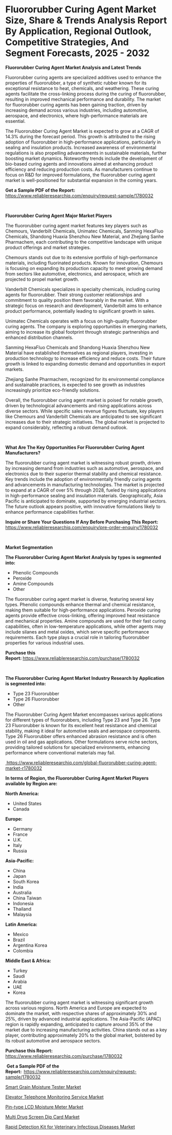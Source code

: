 <p><h1>Fluororubber Curing Agent Market Size, Share & Trends Analysis Report By Application, Regional Outlook, Competitive Strategies, And Segment Forecasts, 2025 - 2032</h1></p><p><strong>Fluororubber Curing Agent Market Analysis and Latest Trends</strong></p>
<p><p>Fluororubber curing agents are specialized additives used to enhance the properties of fluororubber, a type of synthetic rubber known for its exceptional resistance to heat, chemicals, and weathering. These curing agents facilitate the cross-linking process during the curing of fluororubber, resulting in improved mechanical performance and durability. The market for fluororubber curing agents has been gaining traction, driven by increasing demand across various industries, including automotive, aerospace, and electronics, where high-performance materials are essential.</p><p>The Fluororubber Curing Agent Market is expected to grow at a CAGR of 14.3% during the forecast period. This growth is attributed to the rising adoption of fluororubber in high-performance applications, particularly in sealing and insulation products. Increased awareness of environmental regulations is also propelling advancements in sustainable materials, further boosting market dynamics. Noteworthy trends include the development of bio-based curing agents and innovations aimed at enhancing product efficiency and reducing production costs. As manufacturers continue to focus on R&D for improved formulations, the fluororubber curing agent market is well-positioned for substantial expansion in the coming years.</p></p>
<p><strong>Get a Sample PDF of the Report:&nbsp;</strong> <a href="https://www.reliableresearchiq.com/enquiry/request-sample/1780032?utm_campaign=1087&utm_medium=2&utm_source=Github&utm_content=ia&utm_term=25032025&utm_id=fluororubber-curing-agent">https://www.reliableresearchiq.com/enquiry/request-sample/1780032</a></p>
<p>&nbsp;</p>
<p><strong>Fluororubber Curing Agent Major Market Players</strong></p>
<p><p>The fluororubber curing agent market features key players such as Chemours, Vanderbilt Chemicals, Unimatec Chemicals, Sanming HexaFluo Chemicals, Shandong Huaxia Shenzhou New Material, and Zhejiang Sanhe Pharmachem, each contributing to the competitive landscape with unique product offerings and market strategies.</p><p>Chemours stands out due to its extensive portfolio of high-performance materials, including fluorinated products. Known for innovation, Chemours is focusing on expanding its production capacity to meet growing demand from sectors like automotive, electronics, and aerospace, which are projected to propel market growth.</p><p>Vanderbilt Chemicals specializes in specialty chemicals, including curing agents for fluororubber. Their strong customer relationships and commitment to quality position them favorably in the market. With a strategic focus on research and development, Vanderbilt aims to enhance product performance, potentially leading to significant growth in sales.</p><p>Unimatec Chemicals operates with a focus on high-quality fluororubber curing agents. The company is exploring opportunities in emerging markets, aiming to increase its global footprint through strategic partnerships and enhanced distribution channels.</p><p>Sanming HexaFluo Chemicals and Shandong Huaxia Shenzhou New Material have established themselves as regional players, investing in production technology to increase efficiency and reduce costs. Their future growth is linked to expanding domestic demand and opportunities in export markets.</p><p>Zhejiang Sanhe Pharmachem, recognized for its environmental compliance and sustainable practices, is expected to see growth as industries increasingly prioritize eco-friendly solutions. </p><p>Overall, the fluororubber curing agent market is poised for notable growth, driven by technological advancements and rising applications across diverse sectors. While specific sales revenue figures fluctuate, key players like Chemours and Vanderbilt Chemicals are anticipated to see significant increases due to their strategic initiatives. The global market is projected to expand considerably, reflecting a robust demand outlook.</p></p>
<p>&nbsp;</p>
<p><strong>What Are The Key Opportunities For Fluororubber Curing Agent Manufacturers?</strong></p>
<p><p>The fluororubber curing agent market is witnessing robust growth, driven by increasing demand from industries such as automotive, aerospace, and electronics due to their superior thermal stability and chemical resistance. Key trends include the adoption of environmentally friendly curing agents and advancements in manufacturing technologies. The market is projected to expand at a CAGR of over 5% through 2028, fueled by rising applications in high-performance sealing and insulation materials. Geographically, Asia Pacific is anticipated to dominate, supported by emerging industrial sectors. The future outlook appears positive, with innovative formulations likely to enhance performance capabilities further.</p></p>
<p><strong>Inquire or Share Your Questions If Any Before Purchasing This Report:</strong> <a href="https://www.reliableresearchiq.com/enquiry/pre-order-enquiry/1780032?utm_campaign=1087&utm_medium=2&utm_source=Github&utm_content=ia&utm_term=25032025&utm_id=fluororubber-curing-agent">https://www.reliableresearchiq.com/enquiry/pre-order-enquiry/1780032</a></p>
<p>&nbsp;</p>
<p><strong>Market Segmentation</strong></p>
<p><strong>The Fluororubber Curing Agent Market Analysis by types is segmented into:</strong></p>
<p><ul><li>Phenolic Compounds</li><li>Peroxide</li><li>Amine Compounds</li><li>Other</li></ul></p>
<p><p>The fluororubber curing agent market is diverse, featuring several key types. Phenolic compounds enhance thermal and chemical resistance, making them suitable for high-performance applications. Peroxide curing agents provide effective cross-linking, offering improved heat resistance and mechanical properties. Amine compounds are used for their fast curing capabilities, often in low-temperature applications, while other agents may include silanes and metal oxides, which serve specific performance requirements. Each type plays a crucial role in tailoring fluororubber properties for various industrial uses.</p></p>
<p><strong>Purchase this Report:&nbsp;</strong><a href="https://www.reliableresearchiq.com/purchase/1780032?utm_campaign=1087&utm_medium=2&utm_source=Github&utm_content=ia&utm_term=25032025&utm_id=fluororubber-curing-agent">https://www.reliableresearchiq.com/purchase/1780032</a></p>
<p>&nbsp;</p>
<p><strong>The Fluororubber Curing Agent Market Industry Research by Application is segmented into:</strong></p>
<p><ul><li>Type 23 Fluororubber</li><li>Type 26 Fluororubber</li><li>Other</li></ul></p>
<p><p>The Fluororubber Curing Agent Market encompasses various applications for different types of fluororubbers, including Type 23 and Type 26. Type 23 Fluororubber is known for its excellent heat resistance and chemical stability, making it ideal for automotive seals and aerospace components. Type 26 Fluororubber offers enhanced abrasion resistance and is often used in oil and gas applications. Other formulations serve niche sectors, providing tailored solutions for specialized environments, enhancing performance where conventional materials may fail.</p></p>
<p><a href="https://www.reliableresearchiq.com/global-fluororubber-curing-agent-market-r1780032?utm_campaign=1087&utm_medium=2&utm_source=Github&utm_content=ia&utm_term=25032025&utm_id=fluororubber-curing-agent">&nbsp;https://www.reliableresearchiq.com/global-fluororubber-curing-agent-market-r1780032</a></p>
<p><strong>In terms of Region, the Fluororubber Curing Agent Market Players available by Region are:</strong></p>
<p>
    <p> <strong> North America: </strong>
        <ul>
            <li>United States</li>
            <li>Canada</li>
        </ul>
        </p> 
    <p> <strong> Europe: </strong>
        <ul>
            <li>Germany</li>
            <li>France</li>
            <li>U.K.</li>
            <li>Italy</li>
            <li>Russia</li>
        </ul>
        </p> 
    <p> <strong> Asia-Pacific: </strong>
        <ul>
            <li>China</li>
            <li>Japan</li>
            <li>South Korea</li>
            <li>India</li>
            <li>Australia</li>
            <li>China Taiwan</li>
            <li>Indonesia</li>
            <li>Thailand</li>
            <li>Malaysia</li>
        </ul>
        </p> 
    <p> <strong> Latin America: </strong>
        <ul>
            <li>Mexico</li>
            <li>Brazil</li>
            <li>Argentina Korea</li>
            <li>Colombia</li>
        </ul>
        </p> 
    <p> <strong> Middle East & Africa: </strong>
        <ul>
            <li>Turkey</li>
            <li>Saudi</li>
            <li>Arabia</li>
            <li>UAE</li>
            <li>Korea</li>
        </ul>
    </p>
    </p>
<p><p>The fluororubber curing agent market is witnessing significant growth across various regions. North America and Europe are expected to dominate the market, with respective shares of approximately 30% and 25%, driven by advanced industrial applications. The Asia-Pacific (APAC) region is rapidly expanding, anticipated to capture around 35% of the market due to increasing manufacturing activities. China stands out as a key player, contributing approximately 20% to the global market, bolstered by its robust automotive and aerospace sectors.</p></p>
<p><strong>Purchase this Report: </strong><a href="https://www.reliableresearchiq.com/purchase/1780032?utm_campaign=1087&utm_medium=2&utm_source=Github&utm_content=ia&utm_term=25032025&utm_id=fluororubber-curing-agent">https://www.reliableresearchiq.com/purchase/1780032</a></p>
<p>&nbsp;<strong>Get a Sample PDF of the Report:&nbsp;&nbsp;</strong><a href="https://www.reliableresearchiq.com/enquiry/request-sample/1780032?utm_campaign=1087&utm_medium=2&utm_source=Github&utm_content=ia&utm_term=25032025&utm_id=fluororubber-curing-agent">https://www.reliableresearchiq.com/enquiry/request-sample/1780032</a></p>
<p><strong></strong></p>
<p><p><a href="https://github.com/linnuripat/Market-Research-Report-List-1/blob/main/smart-grain-moisture-tester-market.md?utm_campaign=1087&utm_medium=2&utm_source=Github&utm_content=ia&utm_term=25032025&utm_id=fluororubber-curing-agent">Smart Grain Moisture Tester Market</a></p><p><a href="https://github.com/bibzmuiko/Market-Research-Report-List-1/blob/main/elevator-telephone-monitoring-service-market.md?utm_campaign=1087&utm_medium=2&utm_source=Github&utm_content=ia&utm_term=25032025&utm_id=fluororubber-curing-agent">Elevator Telephone Monitoring Service Market</a></p><p><a href="https://github.com/larotnanonhx/Market-Research-Report-List-1/blob/main/pin-type-lcd-moisture-meter-market.md?utm_campaign=1087&utm_medium=2&utm_source=Github&utm_content=ia&utm_term=25032025&utm_id=fluororubber-curing-agent">Pin-type LCD Moisture Meter Market</a></p><p><a href="https://github.com/ikokwuihepa/Market-Research-Report-List-1/blob/main/multi-drug-screen-dip-card-market.md?utm_campaign=1087&utm_medium=2&utm_source=Github&utm_content=ia&utm_term=25032025&utm_id=fluororubber-curing-agent">Multi Drug Screen Dip Card Market</a></p><p><a href="https://github.com/kumadenthela/Market-Research-Report-List-1/blob/main/rapid-detection-kit-for-veterinary-infectious-diseases-market.md?utm_campaign=1087&utm_medium=2&utm_source=Github&utm_content=ia&utm_term=25032025&utm_id=fluororubber-curing-agent">Rapid Detection Kit for Veterinary Infectious Diseases Market</a></p></p>